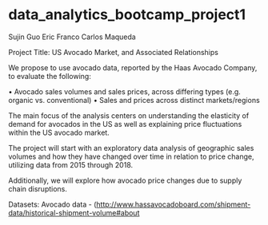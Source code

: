 # data_analytics_bootcamp_project1
Sujin Guo
Eric Franco
Carlos Maqueda


Project Title: US Avocado Market, and Associated Relationships

We propose to use avocado data, reported by the Haas Avocado Company, to evaluate the following:

•	Avocado sales volumes and sales prices, across differing types (e.g. organic vs. conventional) 
•	Sales and prices across distinct markets/regions 

The main focus of the analysis centers on understanding the elasticity of demand for avocados in the US as well as explaining price fluctuations within the US avocado market.

The project will start with an exploratory data analysis of geographic sales volumes and how they have changed over time in relation to price change, utilizing data from 2015 through 2018. 

Additionally, we will explore how avocado price changes due to supply chain disruptions.

Datasets: Avocado data - (http://www.hassavocadoboard.com/shipment-data/historical-shipment-volume#about

